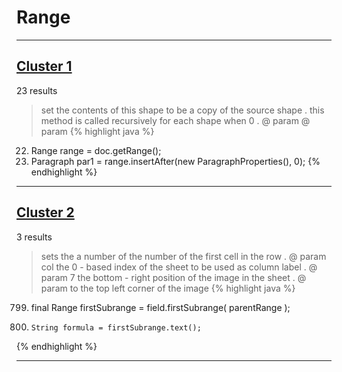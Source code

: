 # Range

***

## [Cluster 1](./1)
23 results
> set the contents of this shape to be a copy of the source shape . this method is called recursively for each shape when 0 . @ param @ param 
{% highlight java %}
22. Range range = doc.getRange();
23. Paragraph par1 = range.insertAfter(new ParagraphProperties(), 0);
{% endhighlight %}

***

## [Cluster 2](./2)
3 results
> sets the a number of the number of the first cell in the row . @ param col the 0 - based index of the sheet to be used as column label . @ param 7 the bottom - right position of the image in the sheet . @ param to the top left corner of the image 
{% highlight java %}
799. final Range firstSubrange = field.firstSubrange( parentRange );
802.     String formula = firstSubrange.text();
{% endhighlight %}

***

